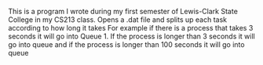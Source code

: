 This is a program I wrote during my first semester of Lewis-Clark State College in my CS213 class. Opens a .dat file and splits up each task according to how long it takes For example if there is a process that takes 3 seconds it will go into Queue 1. If the process is longer than 3 seconds it will go into queue and if the process is longer than 100 seconds it will go into queue 
